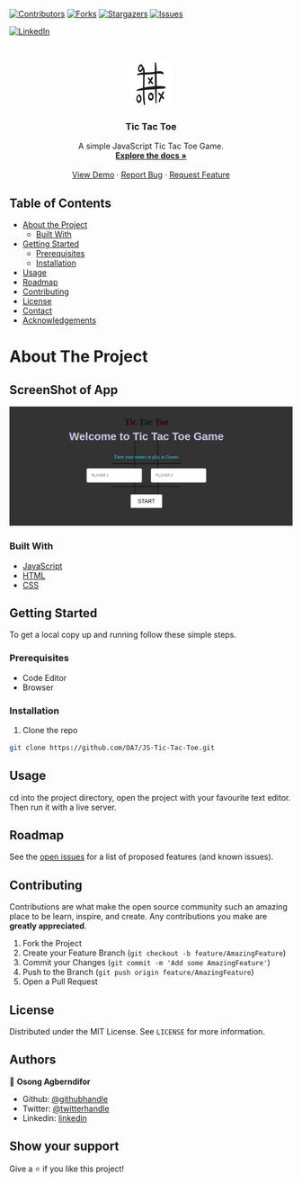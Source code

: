 [![Contributors][contributors-shield]][contributors-url]
[![Forks][forks-shield]][forks-url]
[![Stargazers][stars-shield]][stars-url]
[![Issues][issues-shield]][issues-url]
<!-- [![MIT License][license-shield]][license-url] -->
[![LinkedIn][linkedin-shield]][linkedin-url]



<!-- PROJECT LOGO -->
<br />
<p align="center">
  <a href="https://github.com/OA7/JS-Tic-Tac-Toe">
    <img src="images/ttt.png" alt="Logo" width="80" height="80">
  </a>

  <h3 align="center">Tic Tac Toe</h3>

  <p align="center">
    A simple JavaScript Tic Tac Toe Game.
    <br />
    <a href="https://github.com/OA7/JS-Tic-Tac-Toe"><strong>Explore the docs »</strong></a>
    <br />
    <br />
    <a href="">View Demo</a>
    ·
    <a href="https://github.com/OA7/JS-Tic-Tac-Toe/issues">Report Bug</a>
    ·
    <a href="https://github.com/OA7/JS-Tic-Tac-Toe/issues">Request Feature</a>
  </p>
</p>



<!-- TABLE OF CONTENTS -->
## Table of Contents

* [About the Project](#about-the-project)
  * [Built With](#built-with)
* [Getting Started](#getting-started)
  * [Prerequisites](#prerequisites)
  * [Installation](#installation)
* [Usage](#usage)
* [Roadmap](#roadmap)
* [Contributing](#contributing)
* [License](#license)
* [Contact](#contact)
* [Acknowledgements](#acknowledgements)



<!-- ABOUT THE PROJECT -->
# About The Project

## ScreenShot of App
[![Product Name Screen Shot][product-screenshot]]()


### Built With

* [JavaScript](https://en.wikipedia.org/wiki/JavaScript)
* [HTML](https://en.wikipedia.org/wiki/HTML)
* [CSS](https://en.wikipedia.org/wiki/Cascading_Style_Sheets)



<!-- GETTING STARTED -->
## Getting Started

To get a local copy up and running follow these simple steps.

### Prerequisites
- Code Editor
- Browser

### Installation
 
1. Clone the repo
```sh
git clone https://github.com/OA7/JS-Tic-Tac-Toe.git
```


<!-- USAGE EXAMPLES -->
## Usage

cd into the project directory, open the project with your favourite text editor. Then run it with a live server.


<!-- ROADMAP -->
## Roadmap

See the [open issues](https://github.com/OA7/JS-Tic-Tac-Toe/issues) for a list of proposed features (and known issues).



<!-- CONTRIBUTING -->
## Contributing

Contributions are what make the open source community such an amazing place to be learn, inspire, and create. Any contributions you make are **greatly appreciated**.

1. Fork the Project
2. Create your Feature Branch (`git checkout -b feature/AmazingFeature`)
3. Commit your Changes (`git commit -m 'Add some AmazingFeature'`)
4. Push to the Branch (`git push origin feature/AmazingFeature`)
5. Open a Pull Request



<!-- LICENSE -->
## License

Distributed under the MIT License. See `LICENSE` for more information.



<!-- CONTACT -->
## Authors

👤 **Osong Agberndifor**

- Github: [@githubhandle](https://github.com/OA7)
- Twitter: [@twitterhandle](https://twitter.com/Osong17)
- Linkedin: [linkedin](https://linkedin.com/osong-agberndifor)

<!-- ACKNOWLEDGEMENTS -->
## Show your support

Give a ⭐️ if you like this project!




<!-- MARKDOWN LINKS & IMAGES -->
<!-- https://www.markdownguide.org/basic-syntax/#reference-style-links -->
[contributors-shield]: https://img.shields.io/github/contributors/OA7/JS-Tic-Tac-Toe.svg?style=flat-square
[contributors-url]: https://github.com/OA7/JS-Tic-Tac-Toe/graphs/contributors
[forks-shield]: https://img.shields.io/github/forks/OA7/JS-Tic-Tac-Toe.svg?style=flat-square
[forks-url]: https://github.com/OA7/JS-Tic-Tac-Toe/network/members
[stars-shield]: https://img.shields.io/github/stars/OA7/JS-Tic-Tac-Toe.svg?style=flat-square
[stars-url]: https://github.com/OA7/JS-Tic-Tac-Toe/stargazers
[issues-shield]: https://img.shields.io/github/issues/OA7/JS-Tic-Tac-Toe.svg?style=flat-square
[issues-url]: https://github.com/OA7/JS-Tic-Tac-Toe/issues
<!-- [license-shield]: https://img.shields.io/github/license/OA7/JS-book-library.svg?style=flat-square
[license-url]: https://github.com/OA7/JS-book-library/blob/master/LICENSE.txt -->
[linkedin-shield]: https://img.shields.io/badge/-LinkedIn-black.svg?style=flat-square&logo=linkedin&colorB=555
[linkedin-url]: https://linkedin.com/osong-agberndifor
[product-screenshot]: images/screen.png

